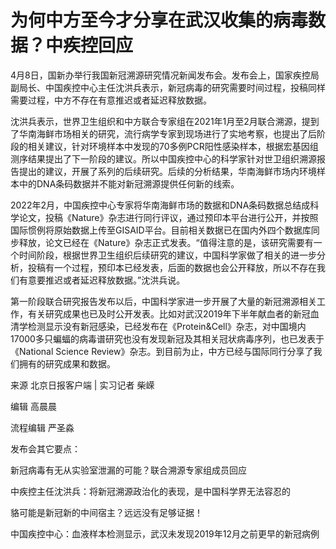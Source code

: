 # 为何中方至今才分享在武汉收集的病毒数据？中疾控回应

4月8日，国新办举行我国新冠溯源研究情况新闻发布会。发布会上，国家疾控局副局长、中国疾控中心主任沈洪兵表示，新冠病毒的研究需要时间过程，投稿同样需要过程，中方不存在有意推迟或者延迟释放数据。

沈洪兵表示，世界卫生组织和中方联合专家组在2021年1月至2月联合溯源，提到了华南海鲜市场相关的研究，流行病学专家到现场进行了实地考察，也提出了后阶段的相关建议，针对环境样本中发现的70多例PCR阳性感染样本，根据宏基因组测序结果提出了下一阶段的建议。所以中国疾控中心的科学家针对世卫组织溯源报告提出的建议，开展了系列的后续研究。后续的分析结果，华南海鲜市场内环境样本中的DNA条码数据并不能对新冠溯源提供任何新的线索。

2022年2月，中国疾控中心专家将华南海鲜市场的数据和DNA条码数据总结成科学论文，投稿《Nature》杂志进行同行评议，通过预印本平台进行公开，并按照国际惯例将原始数据上传至GISAID平台。目前相关数据已在国内外四个数据库同步释放，论文已经在《Nature》杂志正式发表。“值得注意的是，该研究需要有一个时间阶段，根据世界卫生组织后续研究的建议，中国科学家做了相关的进一步分析，投稿有一个过程，预印本已经发表，后面的数据也会公开释放，所以不存在我们有意要推迟或者延迟释放数据。”沈洪兵说。

第一阶段联合研究报告发布以后，中国科学家进一步开展了大量的新冠溯源相关工作，有关研究成果也已及时公开发表。比如对武汉2019年下半年献血者的新冠血清学检测显示没有新冠感染，已经发布在《Protein&Cell》杂志，对中国境内17000多只蝙蝠的病毒谱研究也没有发现新冠及其相关冠状病毒序列，也已发表于《National
Science Review》杂志。到目前为止，中方已经与国际同行分享了我们拥有的研究成果和数据。

来源 北京日报客户端 | 实习记者 柴嵘

编辑 高晨晨

流程编辑 严圣淼

发布会其它要点：

新冠病毒有无从实验室泄漏的可能？联合溯源专家组成员回应

中疾控主任沈洪兵：将新冠溯源政治化的表现，是中国科学界无法容忍的

貉可能是新冠新的中间宿主？远远没有足够证据！

中国疾控中心：血液样本检测显示，武汉未发现2019年12月之前更早的新冠病例

